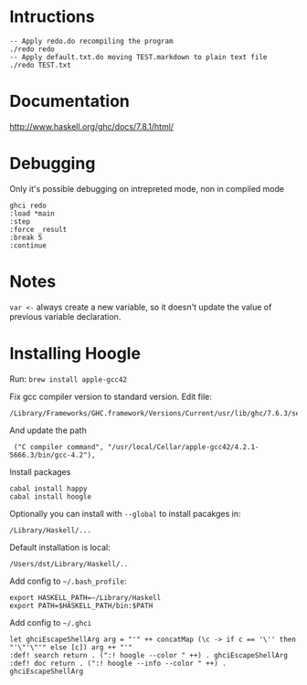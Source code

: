 # Intructions

```
-- Apply redo.do recompiling the program 
./redo redo
-- Apply default.txt.do moving TEST.markdown to plain text file
./redo TEST.txt
```

# Documentation

http://www.haskell.org/ghc/docs/7.8.1/html/

# Debugging

Only it's possible debugging on intrepreted mode, non in compiled mode

```
ghci redo
:load *main
:step
:force _result
:break 5
:continue
```

# Notes

`var <-` always create a new variable, so it doesn't update the value of
previous variable declaration.

# Installing Hoogle

Run: `brew install apple-gcc42`

Fix gcc compiler version to standard version. Edit file:

```
/Library/Frameworks/GHC.framework/Versions/Current/usr/lib/ghc/7.6.3/settings
```

And update the path

```
 ("C compiler command", "/usr/local/Cellar/apple-gcc42/4.2.1-5666.3/bin/gcc-4.2"),
```

Install packages

```
cabal install happy
cabal install hoogle
```

Optionally you can install with `--global` to install pacakges in:

`/Library/Haskell/...`

Default installation is local:

`/Users/dst/Library/Haskell/..`

Add config to `~/.bash_profile`:

```
export HASKELL_PATH=~/Library/Haskell
export PATH=$HASKELL_PATH/bin:$PATH
```

Add config to `~/.ghci`

```
let ghciEscapeShellArg arg = "'" ++ concatMap (\c -> if c == '\'' then "'\"'\"'" else [c]) arg ++ "'"
:def! search return . (":! hoogle --color " ++) . ghciEscapeShellArg
:def! doc return . (":! hoogle --info --color " ++) . ghciEscapeShellArg
```

